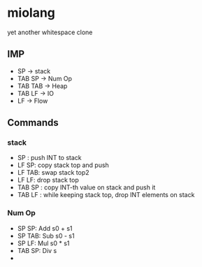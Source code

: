 # miolang

yet another whitespace clone

## IMP

- SP -> stack
- TAB SP -> Num Op
- TAB TAB -> Heap
- TAB LF -> IO
- LF -> Flow

## Commands

### stack

- SP <INT>: push INT to stack
- LF SP: copy stack top and push
- LF TAB: swap stack top2
- LF LF: drop stack top
- TAB SP <INT>: copy INT-th value on stack and push it
- TAB LF <INT>: while keeping stack top, drop INT elements on stack

### Num Op

- SP SP: Add s0 + s1
- SP TAB: Sub s0 - s1
- SP LF: Mul s0 * s1
- TAB SP: Div s
- 
